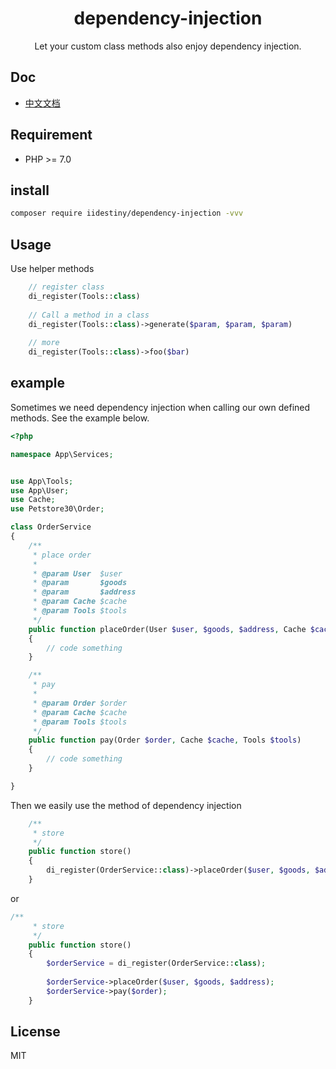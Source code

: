 <h1 align="center"> dependency-injection </h1>

<p align="center"> Let your custom class methods also enjoy dependency injection.</p>

## Doc

- [中文文档](https://github.com/iiDestiny/dependency-injection/blob/master/Zh-README.md)

## Requirement

- PHP >= 7.0

## install

```bash
composer require iidestiny/dependency-injection -vvv
```

## Usage

Use helper methods

```php
    // register class
    di_register(Tools::class)
    
    // Call a method in a class
    di_register(Tools::class)->generate($param, $param, $param)
    
    // more
    di_register(Tools::class)->foo($bar)
```

## example
Sometimes we need dependency injection when calling our own defined methods. See the example below.

```php
<?php

namespace App\Services;


use App\Tools;
use App\User;
use Cache;
use Petstore30\Order;

class OrderService
{
    /**
     * place order
     *
     * @param User  $user
     * @param       $goods
     * @param       $address
     * @param Cache $cache
     * @param Tools $tools
     */
    public function placeOrder(User $user, $goods, $address, Cache $cache, Tools $tools)
    {
        // code something
    }

    /**
     * pay
     *
     * @param Order $order
     * @param Cache $cache
     * @param Tools $tools
     */
    public function pay(Order $order, Cache $cache, Tools $tools)
    {
        // code something
    }

}

```

Then we easily use the method of dependency injection

```php
    /**
     * store
     */
    public function store()
    {
        di_register(OrderService::class)->placeOrder($user, $goods, $address);
    }
```

or

```php
/**
     * store
     */
    public function store()
    {
        $orderService = di_register(OrderService::class);
        
        $orderService->placeOrder($user, $goods, $address);
        $orderService->pay($order);
    }
```

## License

MIT